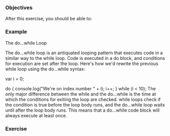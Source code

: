 <!--{ ids:[], language:'JavaScript', type:'workshop', order: 20, name:'Logical Operators', description:'List the logical operators and explain what they do.' }-->

### Objectives

After this exercise, you should be able to:



### Example

The do...while Loop

The do...while loop is an antiquated looping pattern that executes code in a similar way to the while loop. Code is executed in a do block, and conditions for execution are set after the loop. Here's how we'd rewrite the previous while loop using the do...while syntax:

var i = 0;

do {
  console.log("We're on index number " + i);
  i++;
} while (i < 10);
The only major difference between the while and the do...while is the time at which the conditions for exiting the loop are checked. while loops check if the condition is true before the loop body runs, and the do...while loop waits until after the loop body runs. This means that a do…while code block will always execute at least once.

### Exercise
